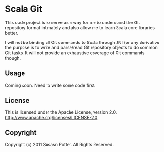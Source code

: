 # Scala Git

This code project is to serve as a way for me to understand the Git repository 
format intimately and also allow me to learn Scala core libraries better.

I will not be binding all Git commands to Scala through JNI (or any derivative
the purpose is to write and parse/read Git repository objects to do common Git
tasks. It will not provide an exhaustive coverage of Git commands though.

## Usage

Coming soon. Need to write some code first.

## License

This is licensed under the Apache License, version 2.0.
http://www.apache.org/licenses/LICENSE-2.0

## Copyright

Copyright (c) 2011 Susasn Potter. All Rights Reserved.
